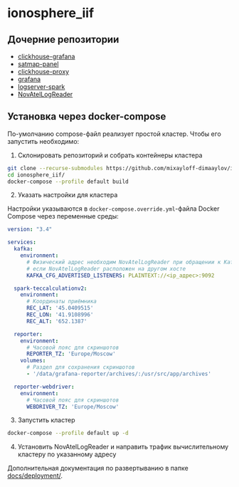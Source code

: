 # ionosphere_iif

## Дочерние репозитории

- [clickhouse-grafana][clickhouse-grafana]
- [satmap-panel][satmap-panel]
- [clickhouse-proxy][clickhouse-proxy]
- [grafana][grafana]
- [logserver-spark][logserver-spark]
- [NovAtelLogReader][NovAtelLogReader]

## Установка через docker-compose

По-умолчанию compose-файл реализует простой кластер. Чтобы его запустить
необходимо:

1. Склонировать репозиторий и собрать контейнеры кластера

```sh
git clone --recurse-submodules https://github.com/mixayloff-dimaaylov/ionosphere_iif.git
cd ionosphere_iif/
docker-compose --profile default build
```

2. Указать настройки для кластера

Настройки указываются в `docker-compose.override.yml`-файла Docker Compose через
переменные среды:

```yaml
version: "3.4"

services:
  kafka:
    environment:
      # Физический адрес необходим NovAtelLogReader при обращении к Kafka
      # если NovAtelLogReader расположен на другом хосте
      KAFKA_CFG_ADVERTISED_LISTENERS: PLAINTEXT://<ip_адрес>:9092

  spark-teccalculationv2:
    environment:
      # Координаты приёмника
      REC_LAT: '45.0409515'
      REC_LON: '41.9108996'
      REC_ALT: '652.1387'

  reporter:
    environment:
      # Часовой пояс для скриншотов
      REPORTER_TZ: 'Europe/Moscow'
    volumes:
      # Раздел для сохранения скриншотов
      - '/data/grafana-reporter/archives/:/usr/src/app/archives'

  reporter-webdriver:
    environment:
      # Часовой пояс для скриншотов
      WEBDRIVER_TZ: 'Europe/Moscow'
```

3. Запустить кластер 

```sh
docker-compose --profile default up -d
```

4. Установить NovAtelLogReader и направить трафик вычислительному кластеру по
   указанному адресу

Дополнительная документация по развертыванию в папке [docs/deployment/][docs].

[clickhouse-grafana]: https://github.com/mixayloff-dimaaylov/clickhouse-grafana
[satmap-panel]: https://github.com/mixayloff-dimaaylov/satmap-panel
[clickhouse-proxy]: https://github.com/mixayloff-dimaaylov/clickhouse-proxy
[grafana]: https://github.com/stig888881/grafana
[logserver-spark]: https://github.com/mixayloff-dimaaylov/ionosphere
[NovAtelLogReader]: https://github.com/mixayloff-dimaaylov/NovAtelLogReader
[docs]: https://github.com/mixayloff-dimaaylov/ionosphere_iif/tree/master/docs/deploynment/cicd-branches.md
